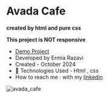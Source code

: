 # Avada Cafe
 **created by html and pure css**
 
 **This project is NOT responsive**


- [Demo Project](https://ermiarzv.github.io/Avada-cafe/)
- Developed by Ermia Razavi
- Created - October 2024
- 🤖 Technologies Used - Html , css 
- How to reach me : with my
[linkedin](https://www.linkedin.com/in/ermia-razavi-a611312a3/)


![avada_cafe](https://github.com/user-attachments/assets/8e454615-5da7-4c75-a136-2d8aff7af499)
